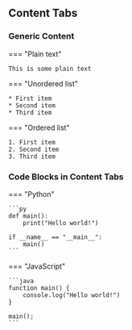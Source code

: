 ## Content Tabs
### Generic Content

=== "Plain text"

    This is some plain text

=== "Unordered list"

    * First item 
    * Second item
    * Third item 

=== "Ordered list"

    1. First item
    2. Second item 
    3. Third item

### Code Blocks in Content Tabs

=== "Python"

    ```py
    def main():
        print("Hello world!")

    if __name__ == "__main__":
        main()
    ```

=== "JavaScript"

    ```java
    function main() {
        console.log("Hello world!")
    }

    main();
    ```
